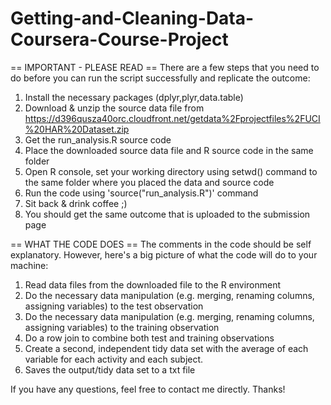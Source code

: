 # Getting-and-Cleaning-Data-Coursera-Course-Project
== IMPORTANT - PLEASE READ ==
There are a few steps that you need to do before you can run the script successfully and replicate the outcome:
1. Install the necessary packages (dplyr,plyr,data.table)
2. Download & unzip the source data file from https://d396qusza40orc.cloudfront.net/getdata%2Fprojectfiles%2FUCI%20HAR%20Dataset.zip 
3. Get the run_analysis.R source code
4. Place the downloaded source data file and R source code in the same folder
5. Open R console, set your working directory using setwd() command to the same folder where you placed the data and source code
6. Run the code using 'source("run_analysis.R")' command
7. Sit back & drink coffee ;)
8. You should get the same outcome that is uploaded to the submission page

== WHAT THE CODE DOES ==
The comments in the code should be self explanatory. However, here's a big picture of what the code will do to your machine:
1. Read data files from the downloaded file to the R environment
2. Do the necessary data manipulation (e.g. merging, renaming columns, assigning variables) to the test observation
3. Do the necessary data manipulation (e.g. merging, renaming columns, assigning variables) to the training observation
4. Do a row join to combine both test and training observations
5. Create a second, independent tidy data set with the average of each variable for each activity and each subject.
6. Saves the output/tidy data set to a txt file

If you have any questions, feel free to contact me directly. Thanks!
